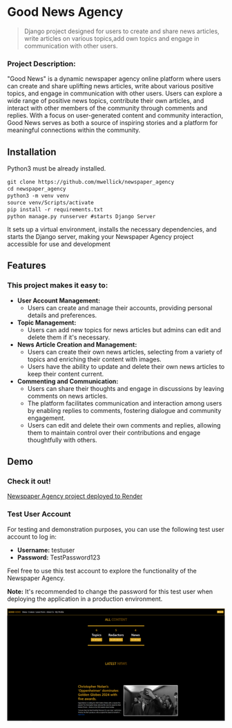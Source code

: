 # Good News Agency

> Django project designed for users to create and share news articles, write articles on various topics,add own topics
> and engage in communication with other users.

### Project Description:

"Good News" is a dynamic newspaper agency online platform where users can create and share uplifting news articles,
write about various positive topics, and engage in communication with other users. Users can explore a wide range of
positive news topics, contribute their own articles, and interact with other members of the community through comments
and replies. With a focus on user-generated content and community interaction, Good News serves as both a source of
inspiring stories and a platform for meaningful connections within the community.

## Installation

Python3 must be already installed.

```shell
git clone https://github.com/mwellick/newspaper_agency 
cd newspaper_agency
python3 -m venv venv
source venv/Scripts/activate
pip install -r requirements.txt
python manage.py runserver #starts Django Server
```

It sets up a virtual environment, installs the necessary dependencies,
and starts the Django server, making your Newspaper Agency project
accessible for use and development

## Features

### This project makes it easy to:

- **User Account Management:**
    - Users can create and manage their accounts, providing personal details and preferences.
- **Topic Management:**
    - Users can add new topics for news articles but admins can edit and delete them if it's necessary.
- **News Article Creation and Management:**
    - Users can create their own news articles, selecting from a variety of topics and enriching their content with
      images.
    - Users have the ability to update and delete their own news articles to keep their content current.
- **Commenting and Communication:**
    - Users can share their thoughts and engage in discussions by leaving comments on news articles.
    - The platform facilitates communication and interaction among users by enabling replies to comments, fostering
      dialogue and community engagement.
    - Users can edit and delete their own comments and replies, allowing them to maintain control over their
      contributions and engage thoughtfully with others.

## Demo

### Check it out!

[Newspaper Agency project deployed to Render](newspaper-agency-amk5.onrender.com)

### Test User Account

For testing and demonstration purposes, you can use the following test user account to log in:

- **Username:** testuser
- **Password:** TestPassword123

Feel free to use this test account to explore the functionality of the Newspaper Agency.

**Note:** It's recommended to change the password for this test user when deploying the application in a production
environment.

![Website Interface](demo.png)
